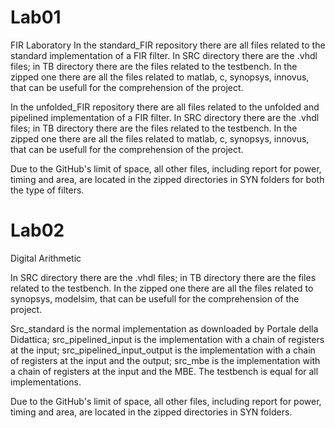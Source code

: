 # Lab01
FIR Laboratory
In the standard_FIR repository there are all files related to the standard implementation of a FIR filter.
  In SRC directory there are the .vhdl files; in TB directory there are the files related to the testbench.
  In the zipped one there are all the files related to matlab, c, synopsys, innovus, that can be usefull for the comprehension of the project.


In the unfolded_FIR repository there are all files related to the unfolded and pipelined implementation of a FIR filter.
  In SRC directory there are the .vhdl files; in TB directory there are the files related to the testbench.
  In the zipped one there are all the files related to matlab, c, synopsys, innovus, that can be usefull for the comprehension of the project.


Due to the GitHub's limit of space, all other files, including report for power, timing and area, are located in the zipped directories in SYN folders for both the type of filters.

# Lab02
Digital Arithmetic

In SRC directory there are the .vhdl files; in TB directory there are the files related to the testbench. In the zipped one there are all the files related to synopsys, modelsim, that can be usefull for the comprehension of the project.

Src_standard is the normal implementation as downloaded by Portale della Didattica; src_pipelined_input is the implementation with a chain of registers at the input; src_pipelined_input_output is the implementation with a chain of registers at the input and the output; src_mbe is the implementation with a chain of registers at the input and the MBE. The testbench is equal for all implementations.

Due to the GitHub's limit of space, all other files, including report for power, timing and area, are located in the zipped directories in SYN folders.
